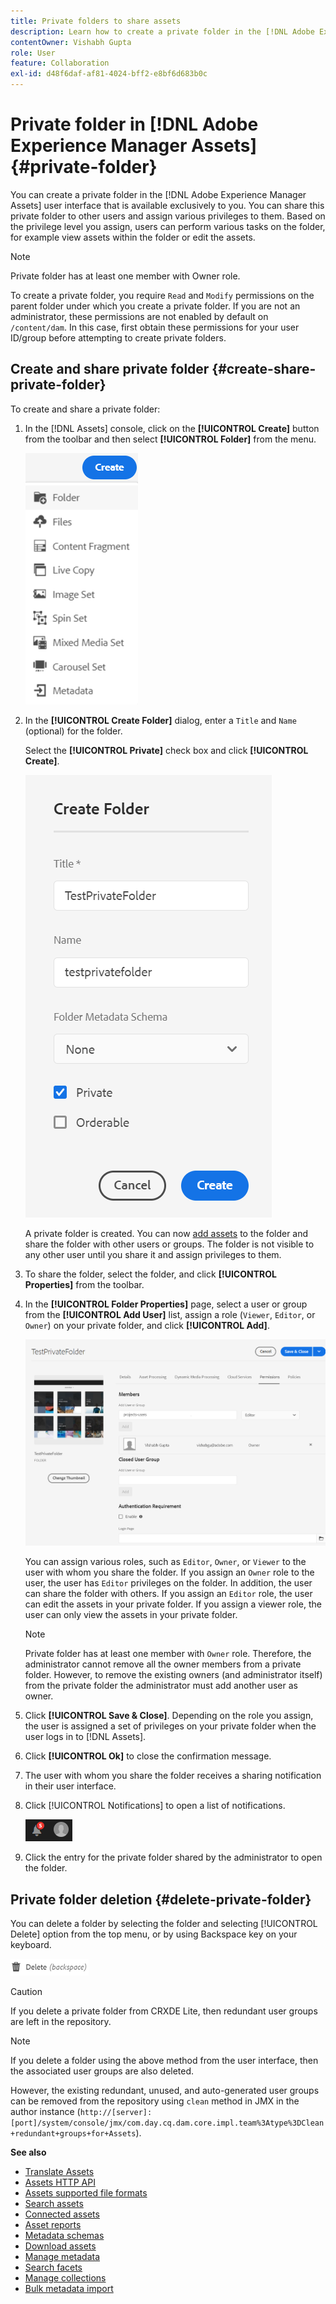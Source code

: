 ```yaml
---
title: Private folders to share assets
description: Learn how to create a private folder in the [!DNL Adobe Experience Manager Assets] and share it with other users and the assign various privileges to them.
contentOwner: Vishabh Gupta
role: User
feature: Collaboration
exl-id: d48f6daf-af81-4024-bff2-e8bf6d683b0c
---
```

# Private folder in [!DNL Adobe Experience Manager Assets] {#private-folder}

You can create a private folder in the [!DNL Adobe Experience Manager Assets] user interface that is available exclusively to you. You can share this private folder to other users and assign various privileges to them. Based on the privilege level you assign, users can perform various tasks on the folder, for example view assets within the folder or edit the assets.

>[!NOTE]
>
>Private folder has at least one member with Owner role.
>
>To create a private folder, you require `Read` and `Modify` permissions on the parent folder under which you create a private folder. If you are not an administrator, these permissions are not enabled by default on `/content/dam`. In this case, first obtain these permissions for your user ID/group before attempting to create private folders.

## Create and share private folder  {#create-share-private-folder}

To create and share a private folder:

1. In the [!DNL Assets] console, click on the **[!UICONTROL Create]** button from the toolbar and then select **[!UICONTROL Folder]** from the menu.

   ![Create assets folder](assets/create-folder.png)

1. In the **[!UICONTROL Create Folder]** dialog, enter a `Title` and `Name` (optional) for the folder. 

   Select the **[!UICONTROL Private]** check box and click **[!UICONTROL Create]**. 

   ![chlimage_1-413](assets/create-private-folder.png)

   A private folder is created. You can now [add assets](add-assets.md#upload-assets) to the folder and share the folder with other users or groups. The folder is not visible to any other user until you share it and assign privileges to them. 

1. To share the folder, select the folder, and click **[!UICONTROL Properties]** from the toolbar.

1. In the **[!UICONTROL Folder Properties]** page, select a user or group from the **[!UICONTROL Add User]** list, assign a role (`Viewer`, `Editor`, or `Owner`) on your private folder, and click **[!UICONTROL Add]**. 

   ![assign-user-group](assets/assign-permissions-private-folder.png)

   You can assign various roles, such as `Editor`, `Owner`, or `Viewer` to the user with whom you share the folder. If you assign an `Owner` role to the user, the user has `Editor` privileges on the folder. In addition, the user can share the folder with others. If you assign an `Editor` role, the user can edit the assets in your private folder. If you assign a viewer role, the user can only view the assets in your private folder.

   >[!NOTE]
   >
   >Private folder has at least one member with `Owner` role. Therefore, the administrator cannot remove all the owner members from a private folder. However, to remove the existing owners (and administrator itself) from the private folder the administrator must add another user as owner.

1. Click **[!UICONTROL Save & Close]**. Depending on the role you assign, the user is assigned a set of privileges on your private folder when the user logs in to [!DNL Assets].
1. Click **[!UICONTROL Ok]** to close the confirmation message.
1. The user with whom you share the folder receives a sharing notification in their user interface. 

1. Click [!UICONTROL Notifications] to open a list of notifications.

   ![notification](assets/notification-icon.png)

1. Click the entry for the private folder shared by the administrator to open the folder.

## Private folder deletion {#delete-private-folder}

You can delete a folder by selecting the folder and selecting [!UICONTROL Delete] option from the top menu, or by using Backspace key on your keyboard.

![delete option in top menu](assets/delete-option.png)

>[!CAUTION]
>
>If you delete a private folder from CRXDE Lite, then redundant user groups are left in the repository.

>[!NOTE]
>
>If you delete a folder using the above method from the user interface, then the associated user groups are also deleted.
>
>However, the existing redundant, unused, and auto-generated user groups can be removed from the repository using `clean` method in JMX in the author instance (`http://[server]:[port]/system/console/jmx/com.day.cq.dam.core.impl.team%3Atype%3DClean+redundant+groups+for+Assets`).

**See also**

* [Translate Assets](translate-assets.md)
* [Assets HTTP API](mac-api-assets.md)
* [Assets supported file formats](file-format-support.md)
* [Search assets](search-assets.md)
* [Connected assets](use-assets-across-connected-assets-instances.md)
* [Asset reports](asset-reports.md)
* [Metadata schemas](metadata-schemas.md)
* [Download assets](download-assets-from-aem.md)
* [Manage metadata](manage-metadata.md)
* [Search facets](search-facets.md)
* [Manage collections](manage-collections.md)
* [Bulk metadata import](metadata-import-export.md)
